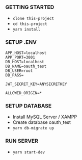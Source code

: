 ### GETTING STARTED

- `clone this-project`
- `cd this-project`
- `yarn install`

### SETUP .ENV

```
APP_HOST=localhost
APP_PORT=3001
DB_HOST=localhost
DB_NAME=oauth_test
DB_USER=root
DB_PASS=

JWT_SECRET_KEY=ANYSECRETKEY

ALLOWED_ORIGIN=*
```

### SETUP DATABASE

- Install MySQL Server / XAMPP
- Create database oauth_test
- `yarn db-migrate up`

### RUN SERVER

- `yarn start-dev`
